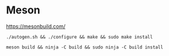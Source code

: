 # Meson

https://mesonbuild.com/

```
./autogen.sh && ./configure && make && sudo make install

meson build && ninja -C build && sudo ninja -C build install
```
